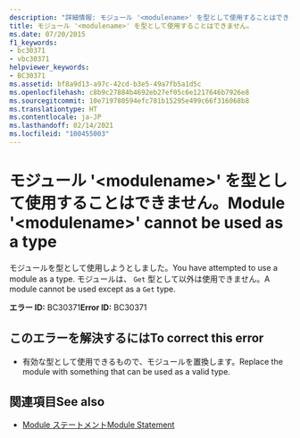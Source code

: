 ```yaml
---
description: "詳細情報: モジュール '<modulename>' を型として使用することはできません"
title: モジュール '<modulename>' を型として使用することはできません。
ms.date: 07/20/2015
f1_keywords:
- bc30371
- vbc30371
helpviewer_keywords:
- BC30371
ms.assetid: bf8a9d13-a97c-42cd-b3e5-49a7fb5a1d5c
ms.openlocfilehash: c8b9c27884b4692eb27ef05c6e1217646b7926e8
ms.sourcegitcommit: 10e719780594efc781b15295e499c66f316068b8
ms.translationtype: HT
ms.contentlocale: ja-JP
ms.lasthandoff: 02/14/2021
ms.locfileid: "100455003"
---
```

# <a name="module-modulename-cannot-be-used-as-a-type"></a><span data-ttu-id="17224-103">モジュール '\<modulename>' を型として使用することはできません。</span><span class="sxs-lookup"><span data-stu-id="17224-103">Module '\<modulename>' cannot be used as a type</span></span>

<span data-ttu-id="17224-104">モジュールを型として使用しようとしました。</span><span class="sxs-lookup"><span data-stu-id="17224-104">You have attempted to use a module as a type.</span></span> <span data-ttu-id="17224-105">モジュールは、 `Get` 型として以外は使用できません。</span><span class="sxs-lookup"><span data-stu-id="17224-105">A module cannot be used except as a `Get` type.</span></span>  
  
 <span data-ttu-id="17224-106">**エラー ID:** BC30371</span><span class="sxs-lookup"><span data-stu-id="17224-106">**Error ID:** BC30371</span></span>  
  
## <a name="to-correct-this-error"></a><span data-ttu-id="17224-107">このエラーを解決するには</span><span class="sxs-lookup"><span data-stu-id="17224-107">To correct this error</span></span>  
  
- <span data-ttu-id="17224-108">有効な型として使用できるもので、モジュールを置換します。</span><span class="sxs-lookup"><span data-stu-id="17224-108">Replace the module with something that can be used as a valid type.</span></span>  
  
## <a name="see-also"></a><span data-ttu-id="17224-109">関連項目</span><span class="sxs-lookup"><span data-stu-id="17224-109">See also</span></span>

- [<span data-ttu-id="17224-110">Module ステートメント</span><span class="sxs-lookup"><span data-stu-id="17224-110">Module Statement</span></span>](../language-reference/statements/module-statement.md)

